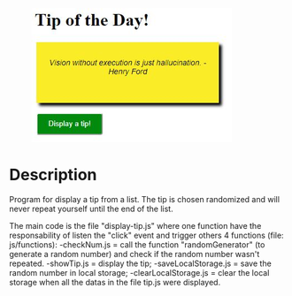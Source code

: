 <figure>
  <img src="Screen.JPG">
</figure>

<h1> Description </h1>

<p>Program for display a tip from a list. The tip is chosen randomized and will never repeat yourself until the end of the list.</p>

The main code is the file "display-tip.js" where one function have the responsability of listen the "click" event and trigger others 4 functions (file: js/functions):
-checkNum.js = call the function "randomGenerator" (to generate a random number) and check if the random number wasn't repeated.
-showTip.js = display the tip;
-saveLocalStorage.js = save the random number in local storage;
-clearLocalStorage.js = clear the local storage when all the datas in the file tip.js were displayed.

